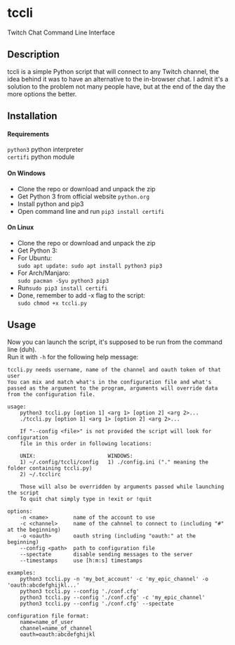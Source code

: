 # tccli
Twitch Chat Command Line Interface

## Description
tccli is a simple Python script that will connect to any Twitch channel, the idea behind it was to have an alternative to the in-browser chat. I admit it's a solution to the problem not many people have, but at the end of the day the more options the better.

## Installation
#### Requirements
``python3`` python interpreter<br>
``certifi`` python module<br>

#### On Windows
- Clone the repo or download and unpack the zip<br>
- Get Python 3 from official website ``python.org``<br>
- Install python and pip3<br>
- Open command line and run ``pip3 install certifi``<br>

#### On Linux
- Clone the repo or download and unpack the zip<br>
- Get Python 3:
- For Ubuntu:<br>
``sudo apt update: sudo apt install python3 pip3``<br>
- For Arch/Manjaro:<br>
``sudo pacman -Syu python3 pip3``<br>
- Run``sudo pip3 install certifi``<br>
- Done, remember to add -x flag to the script:<br>
``sudo chmod +x tccli.py``<br>

## Usage
Now you can launch the script, it's supposed to be run from the command line (duh).<br>
Run it with ``-h`` for the following help message:<br>

```
tccli.py needs username, name of the channel and oauth token of that user
You can mix and match what's in the configuration file and what's
passed as the argument to the program, arguments will override data
from the configuration file.

usage:
    python3 tccli.py [option 1] <arg 1> [option 2] <arg 2>...
    ./tccli.py [option 1] <arg 1> [option 2] <arg 2>...

    If "--config <file>" is not provided the script will look for configuration
    file in this order in following locations:

    UNIX:                       WINDOWS:
    1) ~/.config/tccli/config   1) ./config.ini ("." meaning the folder containing tccli.py)
    2) ~/.tcclirc

    Those will also be overridden by arguments passed while launching the script
    To quit chat simply type in !exit or !quit

options:
    -n <name>        name of the account to use
    -c <channel>     name of the cahnnel to connect to (including "#" at the beginning)
    -o <oauth>       oauth string (including "oauth:" at the beginning)
    --config <path>  path to configuration file
    --spectate       disable sending messages to the server
    --timestamps     use [h:m:s] timestamps

examples:
    python3 tccli.py -n 'my_bot_account' -c 'my_epic_channel' -o 'oauth:abcdefghijkl...'
    python3 tccli.py --config './conf.cfg'
    python3 tccli.py --config './conf.cfg' -c 'my_epic_channel'
    python3 tccli.py --config './conf.cfg' --spectate

configuration file format:
    name=name_of_user
    channel=name_of_channel
    oauth=oauth:abcdefghijkl
```

